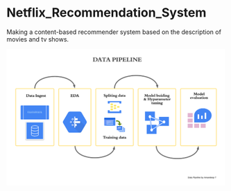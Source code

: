 # Netflix_Recommendation_System
Making a content-based recommender system based on the description of movies and tv shows.


![alt text](https://raw.githubusercontent.com/aman-thind/Data-Viz/main/Data%20pipeline.png)
